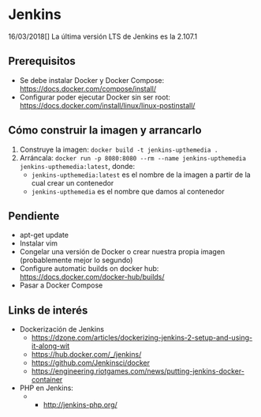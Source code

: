# Jenkins
16/03/2018[] La última versión LTS de Jenkins es la 2.107.1

## Prerequisitos
* Se debe instalar Docker y Docker Compose: https://docs.docker.com/compose/install/
* Configurar poder ejecutar Docker sin ser root: https://docs.docker.com/install/linux/linux-postinstall/


## Cómo construir la imagen y arrancarlo
1. Construye la imagen: `docker build -t jenkins-upthemedia .`
2. Arráncala: `docker run -p 8080:8080 --rm --name jenkins-upthemedia jenkins-upthemedia:latest`, donde:
    * `jenkins-upthemedia:latest` es el nombre de la imagen a partir de la cual crear un contenedor
    * `jenkins-upthemedia` es el nombre que damos al contenedor


## Pendiente
* apt-get update
* Instalar vim
* Congelar una versión de Docker o crear nuestra propia imagen (probablemente mejor lo segundo)
* Configure automatic builds on docker hub: https://docs.docker.com/docker-hub/builds/
* Pasar a Docker Compose


## Links de interés
* Dockerización de Jenkins
    * https://dzone.com/articles/dockerizing-jenkins-2-setup-and-using-it-along-wit
    * https://hub.docker.com/_/jenkins/
    * https://github.com/Jenkinsci/docker
    * https://engineering.riotgames.com/news/putting-jenkins-docker-container
* PHP en Jenkins:
    * * http://jenkins-php.org/